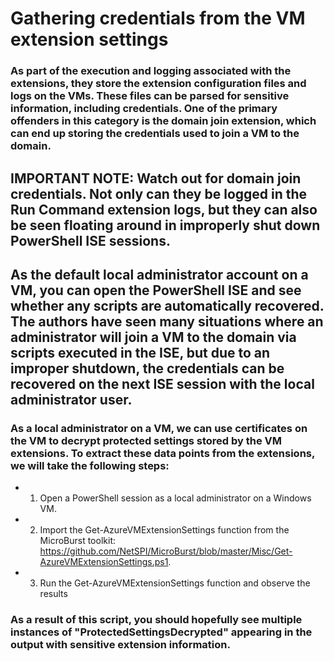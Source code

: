 # Gathering credentials from the VM extension settings

### As part of the execution and logging associated with the extensions, they store the extension configuration files and logs on the VMs. These files can be parsed for sensitive information, including credentials. One of the primary offenders in this category is the domain join extension, which can end up storing the credentials used to join a VM to the domain.

## IMPORTANT NOTE: Watch out for domain join credentials. Not only can they be logged in the Run Command extension logs, but they can also be seen floating around in improperly shut down PowerShell ISE sessions.

## As the default local administrator account on a VM, you can open the PowerShell ISE and see whether any scripts are automatically recovered. The authors have seen many situations where an administrator will join a VM to the domain via scripts executed in the ISE, but due to an improper shutdown, the credentials can be recovered on the next ISE session with the local administrator user.

### As a local administrator on a VM, we can use certificates on the VM to decrypt protected settings stored by the VM extensions. To extract these data points from the extensions, we will take the following steps:

 - 1) Open a PowerShell session as a local administrator on a Windows VM.

 - 2. Import the Get-AzureVMExtensionSettings function from the MicroBurst toolkit: https://github.com/NetSPI/MicroBurst/blob/master/Misc/Get-AzureVMExtensionSettings.ps1.

 - 3. Run the Get-AzureVMExtensionSettings function and observe the results

### As a result of this script, you should hopefully see multiple instances of "ProtectedSettingsDecrypted" appearing in the output with sensitive extension information.
